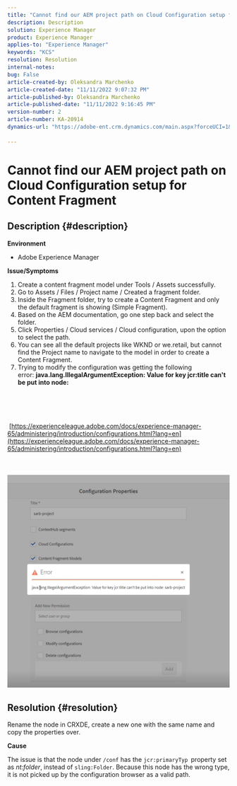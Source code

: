 ```yaml
---
title: "Cannot find our AEM project path on Cloud Configuration setup for Content Fragment"
description: Description
solution: Experience Manager
product: Experience Manager
applies-to: "Experience Manager"
keywords: "KCS"
resolution: Resolution
internal-notes: 
bug: False
article-created-by: Oleksandra Marchenko
article-created-date: "11/11/2022 9:07:32 PM"
article-published-by: Oleksandra Marchenko
article-published-date: "11/11/2022 9:16:45 PM"
version-number: 2
article-number: KA-20914
dynamics-url: "https://adobe-ent.crm.dynamics.com/main.aspx?forceUCI=1&pagetype=entityrecord&etn=knowledgearticle&id=e9a83ad9-0462-ed11-9561-6045bd006b25"

---
```

# Cannot find our AEM project path on Cloud Configuration setup for Content Fragment

## Description {#description}


<b>Environment</b>

- Adobe Experience Manager


<b>Issue/Symptoms</b>

1. Create a content fragment model under Tools / Assets successfully.
2. Go to Assets / Files / Project name / Created a fragment folder.
3. Inside the Fragment folder, try to create a Content Fragment and only the default fragment is showing (Simple Fragment).
4. Based on the AEM documentation, go one step back and select the folder.
5. Click Properties / Cloud services / Cloud configuration, upon the option to select the path.
6. You can see all the default projects like WKND or we.retail, but cannot find the Project name to navigate to the model in order to create a Content Fragment.
7. Trying to modify the configuration was getting the following error: <b>java.lang.IllegalArgumentException: Value for key jcr:title can't be put into node:</b>

<br><br> <br><br> [https://experienceleague.adobe.com/docs/experience-manager-65/administering/introduction/configurations.html?lang=en](https://experienceleague.adobe.com/docs/experience-manager-65/administering/introduction/configurations.html?lang=en)<br><br> <br><br>![](assets/___eaa83ad9-0462-ed11-9561-6045bd006b25___.png)<br>

## Resolution {#resolution}


Rename the node in CRXDE, create a new one with the same name and copy the properties over.

<b>Cause</b>

The issue is that the node under `/conf` has the `jcr:primaryTyp `property set as *nt:folder*, instead of `sling:Folder`.
Because this node has the wrong type, it is not picked up by the configuration browser as a valid path.
